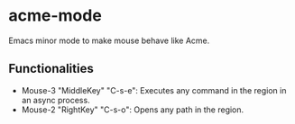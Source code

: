 # acme-mode
Emacs minor mode to make mouse behave like Acme.

## Functionalities
- Mouse-3 "MiddleKey" "C-s-e": Executes any command in the region in an async process.
- Mouse-2 "RightKey" "C-s-o": Opens any path in the region.
